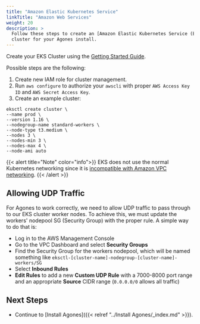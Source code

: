 ```yaml
---
title: "Amazon Elastic Kubernetes Service"
linkTitle: "Amazon Web Services"
weight: 20
description: >
  Follow these steps to create an [Amazon Elastic Kubernetes Service (EKS)](https://aws.amazon.com/eks/)
  cluster for your Agones install.  
---
```


Create your EKS Cluster using the [Getting Started Guide](https://docs.aws.amazon.com/eks/latest/userguide/getting-started.html).

Possible steps are the following:

1. Create new IAM role for cluster management.
1. Run `aws configure` to authorize your `awscli` with proper `AWS Access Key ID` and `AWS Secret Access Key`.
1. Create an example cluster:

```
eksctl create cluster \
--name prod \
--version 1.16 \
--nodegroup-name standard-workers \
--node-type t3.medium \
--nodes 3 \
--nodes-min 3 \
--nodes-max 4 \
--node-ami auto
```

{{< alert title="Note" color="info">}}
EKS does not use the normal Kubernetes networking since it
is [incompatible with Amazon VPC networking](https://itnext.io/kubernetes-is-hard-why-eks-makes-it-easier-for-network-and-security-architects-ea6d8b2ca965).
{{< /alert >}}

## Allowing UDP Traffic

For Agones to work correctly, we need to allow UDP traffic to pass through to our EKS cluster worker nodes. To achieve this, we must update the workers' nodepool SG (Security Group) with the proper rule. A simple way to do that is:

* Log in to the AWS Management Console
* Go to the VPC Dashboard and select **Security Groups**
* Find the Security Group for the workers nodepool, which will be named something like `eksctl-[cluster-name]-nodegroup-[cluster-name]-workers/SG`
* Select **Inbound Rules**
* **Edit Rules** to add a new **Custom UDP Rule** with a 7000-8000 port range and an appropriate **Source** CIDR range (`0.0.0.0/0` allows all traffic)

## Next Steps

- Continue to [Install Agones]({{< relref "../Install Agones/_index.md" >}}).